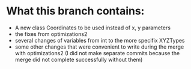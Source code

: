  # What this branch contains:

* A new class Coordinates to be used instead of x, y parameters
* the fixes from optimizations2
* several changes of variables from int to the more specifix XYZTypes
* some other changes that were convenient to write during the merge with optimizations2 (I did not make separate commits because the merge did not complete successfully without them)
